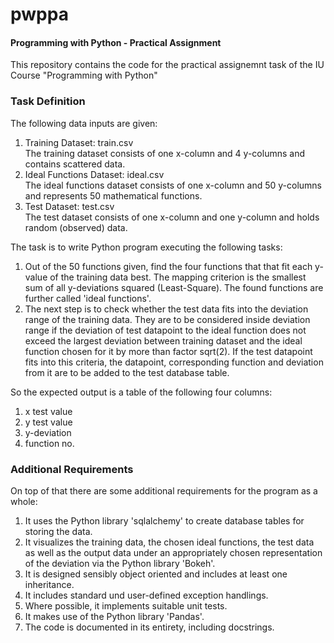# pwppa
#### Programming with Python - Practical Assignment

This repository contains the code for the practical assignemnt task of the IU Course "Programming with Python"

### Task Definition

The following data inputs are given:  
1. Training Dataset: train.csv  
The training dataset consists of one x-column and 4 y-columns and contains scattered data.
2. Ideal Functions Dataset: ideal.csv  
The ideal functions dataset consists of one x-column and 50 y-columns and represents 50 mathematical functions.
3. Test Dataset: test.csv  
The test dataset consists of one x-column and one y-column and holds random (observed) data.

The task is to write Python program executing the following tasks:  
1. Out of the 50 functions given, find the four functions that that fit each y-value of the training data best. The mapping criterion is the smallest sum of all y-deviations squared (Least-Square). The found functions are further called 'ideal functions'.
2. The next step is to check whether the test data fits into the deviation range of the training data. They are to be considered inside deviation range if the deviation of test datapoint to the ideal function does not exceed the largest deviation between training dataset and the ideal function chosen for it by more than factor sqrt(2). If the test datapoint fits into this criteria, the datapoint, corresponding function and deviation from it are to be added to the test database table.

So the expected output is a table of the following four columns:  
1. x test value
2. y test value
3. y-deviation
4. function no.

### Additional Requirements

On top of that there are some additional requirements for the program as a whole:  
1. It uses the Python library 'sqlalchemy' to create database tables for storing the data.
2. It visualizes the training data, the chosen ideal functions, the test data as well as the output data under an appropriately chosen representation of the deviation via the Python library 'Bokeh'.
3. It is designed sensibly object oriented and includes at least one inheritance.
4. It includes standard und user-defined exception handlings.
5. Where possible, it implements suitable unit tests.
6. It makes use of the Python library 'Pandas'.
7. The code is documented in its entirety, including docstrings.